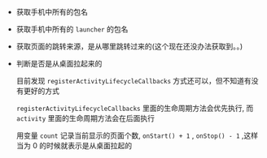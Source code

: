 * 获取手机中所有的包名

* 获取手机中所有的 `launcher` 的包名

* 获取页面的跳转来源，是从哪里跳转过来的(这个现在还没办法获取到。。)

* 判断是否是从桌面拉起来的
    
    目前发现 `registerActivityLifecycleCallbacks` 方式还可以，但不知道有没有更好的方式
    
    `registerActivityLifecycleCallbacks` 里面的生命周期方法会优先执行, 而 `activity` 里面的生命周期方法会在后面执行
    
    用变量 `count` 记录当前显示的页面个数, `onStart() + 1` , `onStop() - 1` ,这样当为 0 的时候就表示是从桌面拉起的